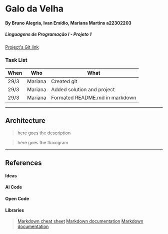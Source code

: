 # Galo da Velha
#### By Bruno Alegria, Ivan Emídio, Mariana Martins a22302203
##### Linguagens de Programação I - Projeto 1
[Project's Git link](https://github.com/notCroptu/LP1Proj01.git)

### Task List
| When | Who | What |
| --- | --- | --- |
| 29/3 | Mariana | Created git |
| 29/3 | Mariana | Added solution and project |
| 29/3 | Mariana | Formated README.md in markdown |

---
## Architecture

> here goes the description

> here goes the fluxogram

---
## References
#### Ideas
#### Ai Code
#### Open Code
#### Libraries
> [Markdown cheat sheet](https://www.markdownguide.org/cheat-sheet/)
> [Markdown documentation](https://paperhive.org/help/markdown)
> [Markdown documentation](https://paperhive.org/help/markdown)